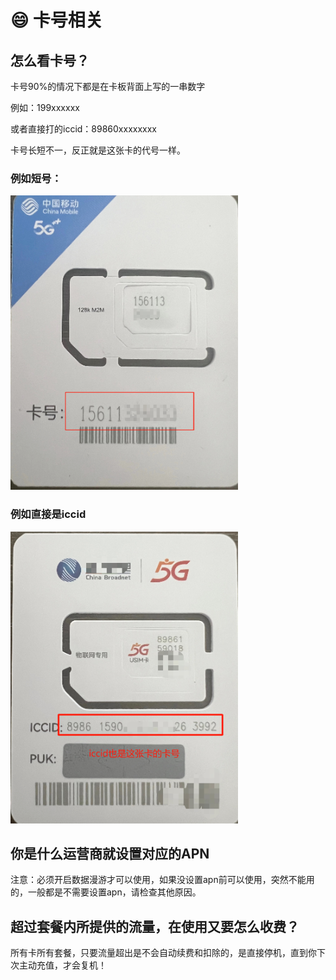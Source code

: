 # 😄 卡号相关

## 怎么看卡号？

卡号90%的情况下都是在卡板背面上写的一串数字

例如：199xxxxxx

或者直接打的iccid：89860xxxxxxxx

卡号长短不一，反正就是这张卡的代号一样。

### 例如短号：

![](<../../.gitbook/assets/image (8).png>)

### 例如直接是iccid

![](<../../.gitbook/assets/image (1) (1).png>)



## 你是什么运营商就设置对应的APN

注意：必须开启数据漫游才可以使用，如果没设置apn前可以使用，突然不能用的，一般都是不需要设置apn，请检查其他原因。

## 超过套餐内所提供的流量，在使用又要怎么收费？

所有卡所有套餐，只要流量超出是不会自动续费和扣除的，是直接停机，直到你下次主动充值，才会复机！

